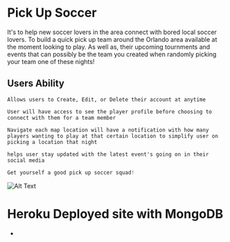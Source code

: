 # Pick Up Soccer
It's to help new soccer lovers in the area connect with bored local soccer lovers. To build a quick pick up team around the Orlando area available at the moment looking to play. As well as, their upcoming tournments and events that can possibly be the team you created when randomly picking your team one of these nights!

## Users Ability

`Allows users to Create, Edit, or Delete their account at anytime`

`User will have access to see the player profile before choosing to connect with them for a team member`

`Navigate each map location will have a notification with how many players wanting to play at that certain location to simplify user on picking a location that night`

`helps user stay updated with the latest event's going on in their social media`

```javascript
Get yourself a good pick up soccer squad!
```
![Alt Text](https://i.imgur.com/IlJ803E.gif)

# Heroku Deployed site with MongoDB  

* 
